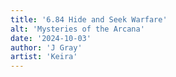 ```yaml
---
title: '6.84 Hide and Seek Warfare'
alt: 'Mysteries of the Arcana'
date: '2024-10-03'
author: 'J Gray'
artist: 'Keira'
---
```

